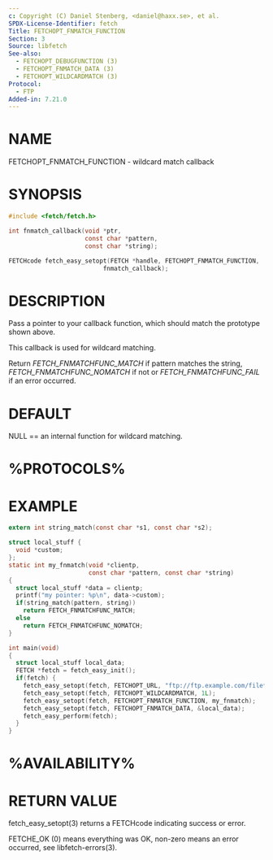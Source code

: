 ```yaml
---
c: Copyright (C) Daniel Stenberg, <daniel@haxx.se>, et al.
SPDX-License-Identifier: fetch
Title: FETCHOPT_FNMATCH_FUNCTION
Section: 3
Source: libfetch
See-also:
  - FETCHOPT_DEBUGFUNCTION (3)
  - FETCHOPT_FNMATCH_DATA (3)
  - FETCHOPT_WILDCARDMATCH (3)
Protocol:
  - FTP
Added-in: 7.21.0
---
```


# NAME

FETCHOPT_FNMATCH_FUNCTION - wildcard match callback

# SYNOPSIS

~~~c
#include <fetch/fetch.h>

int fnmatch_callback(void *ptr,
                     const char *pattern,
                     const char *string);

FETCHcode fetch_easy_setopt(FETCH *handle, FETCHOPT_FNMATCH_FUNCTION,
                          fnmatch_callback);
~~~

# DESCRIPTION

Pass a pointer to your callback function, which should match the prototype
shown above.

This callback is used for wildcard matching.

Return *FETCH_FNMATCHFUNC_MATCH* if pattern matches the string,
*FETCH_FNMATCHFUNC_NOMATCH* if not or *FETCH_FNMATCHFUNC_FAIL* if an
error occurred.

# DEFAULT

NULL == an internal function for wildcard matching.

# %PROTOCOLS%

# EXAMPLE

~~~c
extern int string_match(const char *s1, const char *s2);

struct local_stuff {
  void *custom;
};
static int my_fnmatch(void *clientp,
                      const char *pattern, const char *string)
{
  struct local_stuff *data = clientp;
  printf("my pointer: %p\n", data->custom);
  if(string_match(pattern, string))
    return FETCH_FNMATCHFUNC_MATCH;
  else
    return FETCH_FNMATCHFUNC_NOMATCH;
}

int main(void)
{
  struct local_stuff local_data;
  FETCH *fetch = fetch_easy_init();
  if(fetch) {
    fetch_easy_setopt(fetch, FETCHOPT_URL, "ftp://ftp.example.com/file*");
    fetch_easy_setopt(fetch, FETCHOPT_WILDCARDMATCH, 1L);
    fetch_easy_setopt(fetch, FETCHOPT_FNMATCH_FUNCTION, my_fnmatch);
    fetch_easy_setopt(fetch, FETCHOPT_FNMATCH_DATA, &local_data);
    fetch_easy_perform(fetch);
  }
}
~~~

# %AVAILABILITY%

# RETURN VALUE

fetch_easy_setopt(3) returns a FETCHcode indicating success or error.

FETCHE_OK (0) means everything was OK, non-zero means an error occurred, see
libfetch-errors(3).
